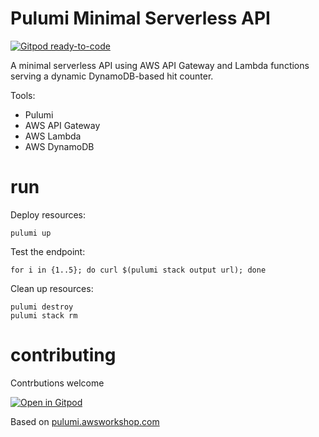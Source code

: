 # Pulumi Minimal Serverless API 

[![Gitpod ready-to-code](https://img.shields.io/badge/Gitpod-ready--to--code-908a85?logo=gitpod)](https://gitpod.io/#https://github.com/binzcodes/pulumi-minimal-dynamodb-api)


A minimal serverless API using AWS API Gateway and Lambda functions serving a dynamic DynamoDB-based hit counter.

Tools:
- Pulumi
- AWS API Gateway
- AWS Lambda
- AWS DynamoDB

# run

Deploy resources:
```
pulumi up
```

Test the endpoint:
```
for i in {1..5}; do curl $(pulumi stack output url); done
```

Clean up resources:
```
pulumi destroy
pulumi stack rm
```

# contributing

Contrbutions welcome

[![Open in Gitpod](https://gitpod.io/button/open-in-gitpod.svg)](https://gitpod.io/#https://github.com/binzcodes/pulumi-minimal-dynamodb-api)


Based on [pulumi.awsworkshop.com](https://pulumi.awsworkshop.io/additional-content/120_serverless_application_patterns/1_new_project.html)
